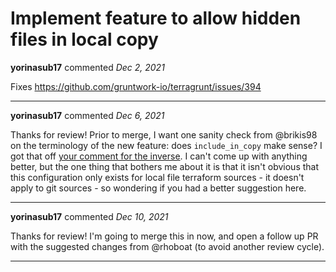 # Implement feature to allow hidden files in local copy

**yorinasub17** commented *Dec 2, 2021*

Fixes https://github.com/gruntwork-io/terragrunt/issues/394
<br />
***


**yorinasub17** commented *Dec 6, 2021*

Thanks for review! Prior to merge, I want one sanity check from @brikis98 on the terminology of the new feature: does `include_in_copy` make sense? I got that off [your comment for the inverse](https://github.com/gruntwork-io/terragrunt/issues/394#issuecomment-350758961). I can't come up with anything better, but the one thing that bothers me about it is that it isn't obvious that this configuration only exists for local file terraform sources - it doesn't apply to git sources - so wondering if you had a better suggestion here.
***

**yorinasub17** commented *Dec 10, 2021*

Thanks for review! I'm going to merge this in now, and open a follow up PR with the suggested changes from @rhoboat (to avoid another review cycle).
***

